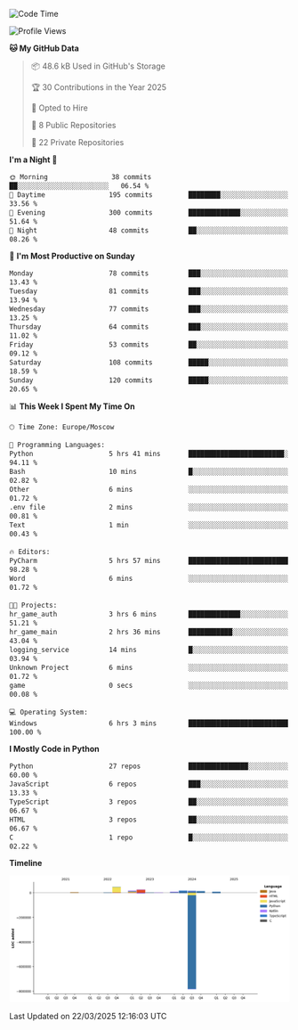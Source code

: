 <!--START_SECTION:waka-->
![Code Time](http://img.shields.io/badge/Code%20Time-625%20hrs%2031%20mins-blue)

![Profile Views](http://img.shields.io/badge/Profile%20Views-1-blue)

**🐱 My GitHub Data** 

> 📦 48.6 kB Used in GitHub's Storage 
 > 
> 🏆 30 Contributions in the Year 2025
 > 
> 💼 Opted to Hire
 > 
> 📜 8 Public Repositories 
 > 
> 🔑 22 Private Repositories 
 > 
**I'm a Night 🦉** 

```text
🌞 Morning                38 commits          ██░░░░░░░░░░░░░░░░░░░░░░░   06.54 % 
🌆 Daytime                195 commits         ████████░░░░░░░░░░░░░░░░░   33.56 % 
🌃 Evening                300 commits         █████████████░░░░░░░░░░░░   51.64 % 
🌙 Night                  48 commits          ██░░░░░░░░░░░░░░░░░░░░░░░   08.26 % 
```
📅 **I'm Most Productive on Sunday** 

```text
Monday                   78 commits          ███░░░░░░░░░░░░░░░░░░░░░░   13.43 % 
Tuesday                  81 commits          ███░░░░░░░░░░░░░░░░░░░░░░   13.94 % 
Wednesday                77 commits          ███░░░░░░░░░░░░░░░░░░░░░░   13.25 % 
Thursday                 64 commits          ███░░░░░░░░░░░░░░░░░░░░░░   11.02 % 
Friday                   53 commits          ██░░░░░░░░░░░░░░░░░░░░░░░   09.12 % 
Saturday                 108 commits         █████░░░░░░░░░░░░░░░░░░░░   18.59 % 
Sunday                   120 commits         █████░░░░░░░░░░░░░░░░░░░░   20.65 % 
```


📊 **This Week I Spent My Time On** 

```text
🕑︎ Time Zone: Europe/Moscow

💬 Programming Languages: 
Python                   5 hrs 41 mins       ████████████████████████░   94.11 % 
Bash                     10 mins             █░░░░░░░░░░░░░░░░░░░░░░░░   02.82 % 
Other                    6 mins              ░░░░░░░░░░░░░░░░░░░░░░░░░   01.72 % 
.env file                2 mins              ░░░░░░░░░░░░░░░░░░░░░░░░░   00.81 % 
Text                     1 min               ░░░░░░░░░░░░░░░░░░░░░░░░░   00.43 % 

🔥 Editors: 
PyCharm                  5 hrs 57 mins       █████████████████████████   98.28 % 
Word                     6 mins              ░░░░░░░░░░░░░░░░░░░░░░░░░   01.72 % 

🐱‍💻 Projects: 
hr_game_auth             3 hrs 6 mins        █████████████░░░░░░░░░░░░   51.21 % 
hr_game_main             2 hrs 36 mins       ███████████░░░░░░░░░░░░░░   43.04 % 
logging_service          14 mins             █░░░░░░░░░░░░░░░░░░░░░░░░   03.94 % 
Unknown Project          6 mins              ░░░░░░░░░░░░░░░░░░░░░░░░░   01.72 % 
game                     0 secs              ░░░░░░░░░░░░░░░░░░░░░░░░░   00.08 % 

💻 Operating System: 
Windows                  6 hrs 3 mins        █████████████████████████   100.00 % 
```

**I Mostly Code in Python** 

```text
Python                   27 repos            ███████████████░░░░░░░░░░   60.00 % 
JavaScript               6 repos             ███░░░░░░░░░░░░░░░░░░░░░░   13.33 % 
TypeScript               3 repos             ██░░░░░░░░░░░░░░░░░░░░░░░   06.67 % 
HTML                     3 repos             ██░░░░░░░░░░░░░░░░░░░░░░░   06.67 % 
C                        1 repo              █░░░░░░░░░░░░░░░░░░░░░░░░   02.22 % 
```



**Timeline**

![Lines of Code chart](https://raw.githubusercontent.com/adlemx/adlemx/main/assets/bar_graph.png)


 Last Updated on 22/03/2025 12:16:03 UTC
<!--END_SECTION:waka-->
